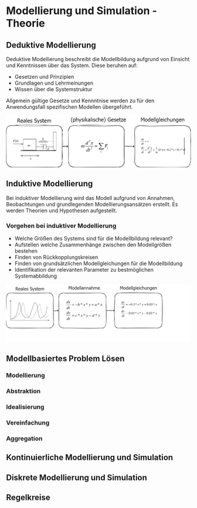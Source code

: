 # Modellierung und Simulation - Theorie

## Deduktive Modellierung
Deduktive Modellierung beschreibt die Modellbildung aufgrund 
von Einsicht und Kenntnissen über das System.
Diese beruhen auf:
- Gesetzen und Prinzipien
- Grundlagen und Lehrmeinungen
- Wissen über die Systemstruktur

Allgemein gültige Gesetze und Kennntnise werden zu für den
Anwendungsfall spezifischen Modellen übergeführt.

![Deduktive Modellierung](Pictures/deduktiv.png)

## Induktive Modellierung
Bei induktiver Modellierung wird das Modell aufgrund von 
Annahmen, Beobachtungen und grundlegenden Modellierungsansätzen erstellt. Es werden Theorien und 
Hypothesen aufgestellt.

### Vorgehen bei induktiver Modellierung
- Welche Größen des Systems sind für die Modellbildung relevant?
- Aufstellen welche Zusammenhänge zwischen den Modellgrößen bestehen
-  Finden von Rückkopplungskreisen
-  Finden von grundsätzlichen Modellgleichungen für die Modellbildung
-  Identifikation der relevanten Parameter zu bestmöglichen Systemabbildung

![alt text](Pictures/induktiv.png)
## Modellbasiertes Problem Lösen
### Modellierung
### Abstraktion
### Idealisierung
### Vereinfachung
### Aggregation
## Kontinuierliche Modellierung und Simulation
## Diskrete Modellierung und Simulation
## Regelkreise